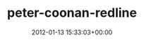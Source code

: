 ---
title:		"peter-coonan-redline"
type:		"photos"
mediatype:		"upload"
description:		"TBC"
date:		"2012-01-13 15:33:03+00:00"
album:		"people"
filename:		"peter-coonan-redline.md"
series:		""
cl_public_id:		"people/peter-coonan-redline"
cl_version:		1497005524
format:		"tiff"
bytes:		3699608
width:		2560
height:		1440
colours:
- "#828282"
- "#262626"
- "#CCCCCC"
- "#787877"
exposure_mode:		"Auto"
program:		"Aperture-priority AE"
aperture:		"5.0"
focal_length:		"18.0 mm"
iso:		"400"
shutter_speed:		"1/160"
metering:		"Multi-segment"
flash:		"Off, Did not fire"
white_balance:		"Custom"
colour_temp:		"7750"
has_crop:		"false"
orientation:		"Horizontal (normal)"
camera_model:		"NIKON D7000"
lens_info:		"18-200mm f/3.5-5.6"
artist:		"Matt Finucane"
x_resolution:		"300"
y_resolution:		"300"
---